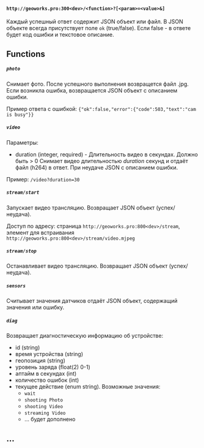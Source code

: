 #### `http://geoworks.pro:300<dev>/<function>?[<param>=<value>&]`

Каждый успешный ответ содержит JSON объект или файл. В JSON объекте всегда присутствует поле `ok` (true/false). Если false - в ответе будет код ошибки и текстовое описание.


## Functions
##### `photo`
Снимает фото. После успешного выполнения возвращется файл .jpg. Если возникла ошибка, возвращается JSON объект с описанием ошибки.

Пример ответа с ошибкой: `{"ok":false,"error":{"code":503,"text":"cam is busy"}}`

##### `video`
Параметры:
+ duration (integer, required) - Длительность видео в секундах. Должно быть > 0
Снимает видео длительностью *duration* секунд и отдаёт файл (h264) в ответ. При неудаче JSON с описанием ошибки.

Пример: `/video?duration=30`

##### `stream/start`
Запускает видео трансляцию. Возвращает JSON объект (успех/неудача).

Доступ по адресу: страница `http://geoworks.pro:800<dev>/stream`, элемент для встраивания `http://geoworks.pro:800<dev>/stream/video.mjpeg`

##### `stream/stop`
Останавливает видео трансляцию. Возвращает JSON объект (успех/неудача).

##### `sensors`
Считывает значения датчиков отдаёт JSON объект, содержащий значения или ошибку.

##### `diag`
Возвращает диагностическую информацию об устройстве:
+ id (string)
+ время устройства (string)
+ геопозиция (string)
+ уровень заряда (float(2) 0-1)
+ аптайм в секундах (int)
+ количество ошибок (int)
+ текущее действие (enum string). Возможные значения:
	+ `wait`
	+ `shooting Photo`
	+ `shooting Video`
	+ `streaming Video`
	+ ... будет дополнено

## ...